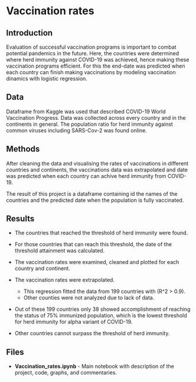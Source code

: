 # Vaccination rates

## Introduction
Evaluation of successful vaccination programs is important to combat potential pandemics in the future. Here, the countries were determined where herd immunity against COVID-19 was achieved, hence making these vaccination programs efficient. For this the end-date was predicted when each country can finish making vaccinations by modeling vaccination dinamics with logistic regression.


## Data
Dataframe from Kaggle was used that described COVID-19 World Vaccination Progress. Data was collected across every country and in the continents in general. The population ratio for herd immunity against common viruses including SARS-Cov-2  was found online. 

## Methods
After cleaning the data and visualising the rates of vaccinations in different countries and continents, the vaccinations data was extrapolated and date was predicted when each country can achive herd immunity from COVID-19.

The result of this project is a dataframe containing id the names of the countries and the predicted date when the population is fully vaccinated.

## Results
- The countries that reached the threshold of herd immunity were found.   
- For those countries that can reach this threshold, the date of the threshold attainment was calculated.    

- The vaccination rates were examined, cleaned and plotted for each country and continent.
- The vaccination rates were extrapolated. 
    - This regression fitted the data from 199 countries with \(R^2 > 0.9\). 
    - Other counties were not analyzed due to lack of data.
- Out of these 199 countries only 38 showed accomplishment of reaching the status of 75% immunized population, which is the lowest threshold for herd immunity for alpha variant of COVID-19.
- Other countries cannot surpass the threshold of herd immunity.


## Files
- **Vaccination_rates.ipynb** - Main notebook with description of the project, code, graphs, and commentaries.
